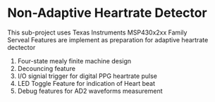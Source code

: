 # Non-Adaptive Heartrate Detector
This sub-project uses Texas Instruments MSP430x2xx Family <br/>
Serveal Features are implement as preparation for adaptive heartrate dectector <br/>
1. Four-state mealy finite machine design
2. Decouncing feature 
3. I/O signial trigger for digital PPG heartrate pulse 
4. LED Toggle Feature for indication of Heart beat 
5. Debug features for AD2 waveforms measurement 
